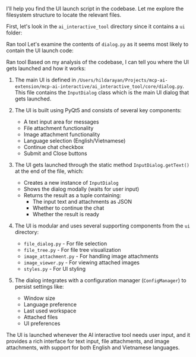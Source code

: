 I'll help you find the UI launch script in the codebase. Let me explore the filesystem structure to locate the relevant files.

First, let's look in the `ai_interactive_tool` directory since it contains a `ui` folder:

Ran tool
Let's examine the contents of `dialog.py` as it seems most likely to contain the UI launch code:

Ran tool
Based on my analysis of the codebase, I can tell you where the UI gets launched and how it works:

1. The main UI is defined in `/Users/hildarayan/Projects/mcp-ai-extension/mcp-ai-interactive/ai_interactive_tool/core/dialog.py`. This file contains the `InputDialog` class which is the main UI dialog that gets launched.

2. The UI is built using PyQt5 and consists of several key components:
   - A text input area for messages
   - File attachment functionality
   - Image attachment functionality
   - Language selection (English/Vietnamese)
   - Continue chat checkbox
   - Submit and Close buttons

3. The UI gets launched through the static method `InputDialog.getText()` at the end of the file, which:
   - Creates a new instance of `InputDialog`
   - Shows the dialog modally (waits for user input)
   - Returns the result as a tuple containing:
     - The input text and attachments as JSON
     - Whether to continue the chat
     - Whether the result is ready

4. The UI is modular and uses several supporting components from the `ui` directory:
   - `file_dialog.py` - For file selection
   - `file_tree.py` - For file tree visualization
   - `image_attachment.py` - For handling image attachments
   - `image_viewer.py` - For viewing attached images
   - `styles.py` - For UI styling

5. The dialog integrates with a configuration manager (`ConfigManager`) to persist settings like:
   - Window size
   - Language preference
   - Last used workspace
   - Attached files
   - UI preferences

The UI is launched whenever the AI interactive tool needs user input, and it provides a rich interface for text input, file attachments, and image attachments, with support for both English and Vietnamese languages.
